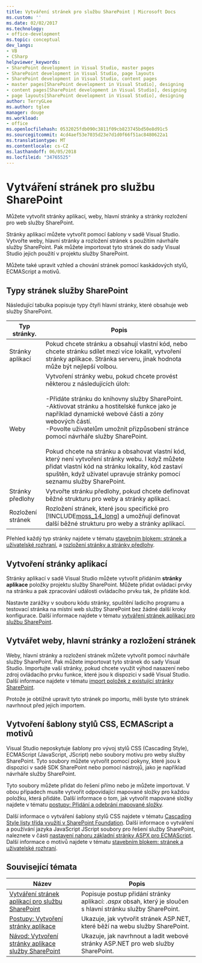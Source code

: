 ```yaml
---
title: Vytváření stránek pro službu SharePoint | Microsoft Docs
ms.custom: ''
ms.date: 02/02/2017
ms.technology:
- office-development
ms.topic: conceptual
dev_langs:
- VB
- CSharp
helpviewer_keywords:
- SharePoint development in Visual Studio, master pages
- SharePoint development in Visual Studio, page layouts
- SharePoint development in Visual Studio, content pages
- master pages[SharePoint development in Visual Studio], designing
- content pages[SharePoint development in Visual Studio], designing
- page layouts[SharePoint development in Visual Studio], designing
author: TerryGLee
ms.author: tglee
manager: douge
ms.workload:
- office
ms.openlocfilehash: 0532025fdb090c3811f09cb823745bd50e8d91c5
ms.sourcegitcommit: 4cd4aef53e7035d23e7d1d0f66f51ac8480622a1
ms.translationtype: MT
ms.contentlocale: cs-CZ
ms.lasthandoff: 06/05/2018
ms.locfileid: "34765525"
---
```

# <a name="create-pages-for-sharepoint"></a>Vytváření stránek pro službu SharePoint
  Můžete vytvořit stránky aplikací, weby, hlavní stránky a stránky rozložení pro web služby SharePoint.  
  
 Stránky aplikací můžete vytvořit pomocí šablony v sadě Visual Studio. Vytvořte weby, hlavní stránky a rozložení stránek s použitím návrháře služby SharePoint. Pak můžete importovat tyto stránek do sady Visual Studio jejich použití v projektu služby SharePoint.  
  
 Můžete také upravit vzhled a chování stránek pomocí kaskádových stylů, ECMAScript a motivů.  
  
## <a name="types-of-sharepoint-pages"></a>Typy stránek služby SharePoint
 Následující tabulka popisuje typy čtyři hlavní stránky, které obsahuje web služby SharePoint.  
  
|Typ stránky.|Popis|  
|---------------|-----------------|  
|Stránky aplikací|Pokud chcete stránku a obsahují vlastní kód, nebo chcete stránku sdílet mezi více lokalit, vytvoření stránky aplikace. Stránka serveru, jinak hodnota může být nejlepší volbou.|  
|Weby|Vytvoření stránky webu, pokud chcete provést některou z následujících úloh:<br /><br /> -Přidáte stránku do knihovny služby SharePoint.<br />-Aktivovat stránku a hostitelské funkce jako je například dynamické webové části a zóny webových částí.<br />-Povolte uživatelům umožnit přizpůsobení stránce pomocí návrháře služby SharePoint.<br /><br /> Pokud chcete na stránku a obsahovat vlastní kód, který není vytvoření stránky webu. I když můžete přidat vlastní kód na stránku lokality, kód zastaví spuštěn, když uživatel upravuje stránky pomocí seznamu služby SharePoint.|  
|Stránky předlohy|Vytvořte stránku předlohy, pokud chcete definovat běžné strukturu pro weby a stránky aplikací.|  
|Rozložení stránek|Rozložení stránek, které jsou specifické pro [!INCLUDE[moss_14_long](../sharepoint/includes/moss-14-long-md.md)] a umožňují definovat další běžné strukturu pro weby a stránky aplikací.|  
  
 Přehled každý typ stránky najdete v tématu [stavebním blokem: stránek a uživatelské rozhraní](http://go.microsoft.com/fwlink/?LinkID=182095), a [rozložení stránky a stránky předlohy](http://go.microsoft.com/fwlink/?LinkID=182096).  
  
## <a name="create-application-pages"></a>Vytvoření stránky aplikací
 Stránky aplikací v sadě Visual Studio můžete vytvořit přidáním **stránky aplikace** položky projektu služby SharePoint. Můžete přidat ovládací prvky na stránku a pak zpracování události ovládacího prvku tak, že přidáte kód.  
  
 Nastavte zarážky v souboru kódu stránky, spuštění ladicího programu a testovací stránka na místní web služby SharePoint bez žádné další kroky konfigurace. Další informace najdete v tématu [vytváření stránek aplikací pro službu SharePoint](../sharepoint/creating-application-pages-for-sharepoint.md).  
  
## <a name="create-site-pages-master-pages-and-page-layouts"></a>Vytvářet weby, hlavní stránky a rozložení stránek
 Weby, hlavní stránky a rozložení stránek můžete vytvořit pomocí návrháře služby SharePoint. Pak můžete importovat tyto stránek do sady Visual Studio. Importujte vaší stránky, pokud chcete využít výhod nasazení nebo zdroj ovládacího prvku funkce, které jsou k dispozici v sadě Visual Studio. Další informace najdete v tématu [import položek z existující stránky SharePoint](../sharepoint/importing-items-from-an-existing-sharepoint-site.md).  
  
 Protože je obtížné upravit tyto stránek po importu, měli byste tyto stránek navrhnout před jejich importem.  
  
## <a name="create-cascading-style-sheets-ecmascript-and-themes"></a>Vytvoření šablony stylů CSS, ECMAScript a motivů
 Visual Studio neposkytuje šablony pro vývoj stylů CSS (Cascading Style), ECMAScript (JavaScript, JScript) nebo soubory motivu pro weby služby SharePoint. Tyto soubory můžete vytvořit pomocí pokyny, které jsou k dispozici v sadě SDK SharePoint nebo pomocí nástrojů, jako je například návrháře služby SharePoint.  
  
 Tyto soubory můžete přidat do řešení přímo nebo je můžete importovat. V obou případech musíte vytvořit odpovídající mapované složky pro každou položku, která přidáte. Další informace o tom, jak vytvořit mapované složky najdete v tématu [postupy: Přidání a odebrání mapované složky](../sharepoint/how-to-add-and-remove-mapped-folders.md).  
  
 Další informace o vytváření šablony stylů CSS najdete v tématu [Cascading Style listy třída využití v SharePoint Foundation](http://go.microsoft.com/fwlink/?LinkID=182098). Další informace o vytváření a používání jazyka JavaScript JScript soubory pro řešení služby SharePoint, naleznete v části [nastavení nahoru základní stránky ASPX pro ECMAScript](http://go.microsoft.com/fwlink/?LinkID=182099). Další informace o motivů najdete v tématu [stavebním blokem: stránek a uživatelské rozhraní](http://go.microsoft.com/fwlink/?LinkID=182095).  
  
## <a name="related-topics"></a>Související témata
  
|Název|Popis|  
|-----------|-----------------|  
|[Vytváření stránek aplikací pro službu SharePoint](../sharepoint/creating-application-pages-for-sharepoint.md)|Popisuje postup přidání stránky aplikací: *.aspx* obsah, který je sloučen s hlavní stránku služby SharePoint.|  
|[Postupy: Vytvoření stránky aplikace](../sharepoint/how-to-create-an-application-page.md)|Ukazuje, jak vytvořit stránek ASP.NET, které běží na webu služby SharePoint.|  
|[Návod: Vytvoření stránky aplikace služby SharePoint](../sharepoint/walkthrough-creating-a-sharepoint-application-page.md)|Ukazuje, jak navrhnout a ladit webové stránky ASP.NET pro web služby SharePoint.|  
  